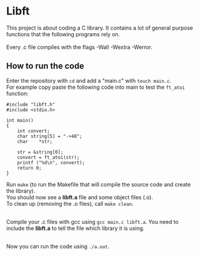# Libft
This project is about coding a C library. It contains a lot of general purpose functions that the following programs rely on. <br> <br>
Every .c file compiles with the flags -Wall -Wextra -Werror.

## How to run the code
Enter the repository with ```cd``` and add a "main.c" with ```touch main.c```.<br>
For example copy paste the following code into main to test the ```ft_atoi``` function:
```
#include "libft.h"
#include <stdio.h>

int main()
{
    int convert;
    char string[5] = "-+48";
    char    *str;

    str = &string[0];
    convert = ft_atoi(str);
    printf ("%d\n", convert);
    return 0;
}
```
Run ```make``` (to run the Makefile that will compile the source code and create the library).<br>
You should now see a **libft.a** file and some object files (.o).<br>
To clean up (removing the .o files), call ```make clean```.<br> <br>

Compile your .c files with gcc using ```gcc main.c libft.a```. You need to include the **libft.a** to tell the file which library it is using.<br><br>

Now you can run the code using ```./a.out```.<br><br>
